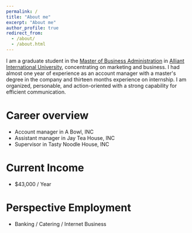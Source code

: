 ```yaml
---
permalink: /
title: "About me"
excerpt: "About me"
author_profile: true
redirect_from: 
  - /about/
  - /about.html
---
```


I am a graduate student in the [Master of Business Administration](https://www.alliant.edu/business/business-administration/mba) in [Alliant International University](https://www.alliant.edu/), concentrating on marketing and business. I had almost one year of experience as an account manager with a master's degree in the company and thirteen months experience on internship. I am organized, personable, and action-oriented with a strong capability for efficient communication.

Career overview
======
* Account manager in A Bowl, INC
* Assistant manager in Jay Tea House, INC
* Supervisor in Tasty Noodle House, INC

Current Income
======
*  $43,000 / Year

Perspective Employment
======
* Banking / Catering / Internet Business
